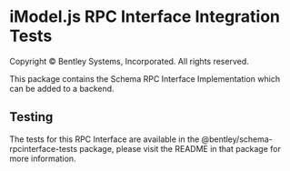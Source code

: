 ﻿# iModel.js RPC Interface Integration Tests

Copyright © Bentley Systems, Incorporated. All rights reserved.

This package contains the Schema RPC Interface Implementation which can be added to a backend.

## Testing

The tests for this RPC Interface are available in the @bentley/schema-rpcinterface-tests package, please visit the README in that package for more information.
